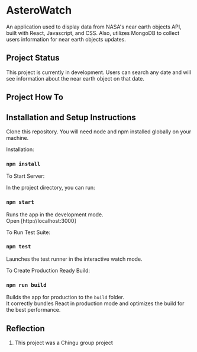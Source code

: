 # AsteroWatch

An application used to display data from NASA's near earth objects API, built with React, Javascript, and CSS. Also, utilizes MongoDB to collect users information for near earth objects updates.

## Project Status

This project is currently in development. Users can search any date and will see information about the near earth object on that date. 

## Project How To



## Installation and Setup Instructions

Clone this repository. You will need node and npm installed globally on your machine.

Installation:

### `npm install`

To Start Server:

In the project directory, you can run:

### `npm start`

Runs the app in the development mode.\
Open [http://localhost:3000]

To Run Test Suite:

### `npm test`

Launches the test runner in the interactive watch mode.

To Create Production Ready Build:

### `npm run build`

Builds the app for production to the `build` folder.\
It correctly bundles React in production mode and optimizes the build for the best performance.

## Reflection

1) This project was a Chingu group project 
